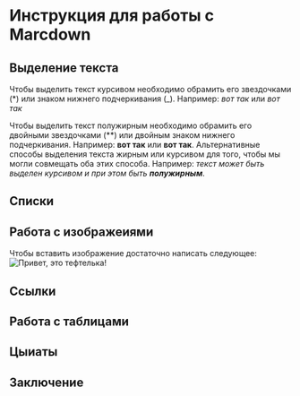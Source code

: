 # Инструкция для работы с Marcdown

## Выделение текста
Чтобы выделить текст курсивом необходимо обрамить его звездочками (*) или знаком нижнего подчеркивания (_).  Например: *вот так* или _вот так_

Чтобы выделить текст полужирным необходимо обрамить его двойными звездочками (**) или двойным знаком нижнего подчеркивания. Например: **вот так** или __вот так__.
Альтернативные способы выделения текста жирным или курсивом для того, чтобы мы могли совмещать оба этих способа. Например: _текст может быть выделен курсивом и при этом быть **полужирным**_.

## Списки

## Работа с изображеиями
Чтобы вставить изображение достаточно написать следующее:![Привет, это тефтелька!](7c1ec0efe6faa8731916a01bd753759f.jpeg)
## Ссылки

## Работа с таблицами

## Цыиаты

## Заключение
